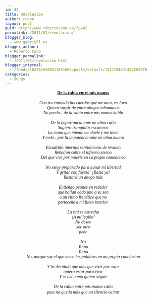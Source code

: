 ```yaml
---
id: 42
title: Revolución
author: rcano
layout: post
guid: http://www.robertocano.es/?p=42
permalink: /2011/02/revolucion/
blogger_blog:
  - www.gabriell.es
blogger_author:
  - Roberto Cano
blogger_permalink:
  - /2011/02/revolucion.html
blogger_internal:
  - /feeds/1837616560811891684/posts/default/1512194431430262070
categories:
  - Songs
---
```

<div style="text-align: center;">
  <span style="font-family: Times, 'Times New Roman', serif;"><b><u>De la rabia entre mis manos</u></b></span>
</div>

<div style="text-align: center;">
  <span style="font-family: Times, 'Times New Roman', serif;"><br /></span>
</div>

<div style="text-align: center;">
  <span style="font-family: Times, 'Times New Roman', serif;"><i>Con ira entiendo las cuerdas que me atan, esclavo</i></span>
</div>

<div style="text-align: center;">
  <span style="font-family: Times, 'Times New Roman', serif;"><i>Quiero surgir de entre ahogos inhumanos</i></span>
</div>

<div style="text-align: center;">
  <span style="font-family: Times, 'Times New Roman', serif;"><i>No puedo&#8230;de la rabia entre mis manos hablo</i></span>
</div>

<div style="text-align: center;">
  <span style="font-family: Times, 'Times New Roman', serif;"><i><br /></i></span>
</div>

<div style="text-align: center;">
  <span style="font-family: Times, 'Times New Roman', serif;"><i>De la importancia ante mi alma callo</i></span>
</div>

<div style="text-align: center;">
  <span style="font-family: Times, 'Times New Roman', serif;"><i>Sugiero tranquilos escarceos</i></span>
</div>

<div style="text-align: center;">
  <span style="font-family: Times, 'Times New Roman', serif;"><i>La mano que miente me duele y me tiene</i></span>
</div>

<div style="text-align: center;">
  <span style="font-family: Times, 'Times New Roman', serif;"><i>Y cedo&#8230;por la impotencia ante mi alma muero</i></span>
</div>

<div style="text-align: center;">
  <span style="font-family: Times, 'Times New Roman', serif;"><i><br /></i></span>
</div>

<div style="text-align: center;">
  <span style="font-family: Times, 'Times New Roman', serif;"><i>Escudriño internos sentimientos de revuelo</i></span>
</div>

<div style="text-align: center;">
  <span style="font-family: Times, 'Times New Roman', serif;"><i>Rebelión sobre el infierno eterno</i></span>
</div>

<div style="text-align: center;">
  <span style="font-family: Times, 'Times New Roman', serif;"><i>Del que vive por muerte en su propio cementerio</i></span>
</div>

<div style="text-align: center;">
  <span style="font-family: Times, 'Times New Roman', serif;"><i><br /></i></span>
</div>

<div style="text-align: center;">
  <span style="font-family: Times, 'Times New Roman', serif;"><i>No estoy preparado para aunar mi libertad</i></span>
</div>

<div style="text-align: center;">
  <span style="font-family: Times, 'Times New Roman', serif;"><i>Y gritar con fuerza: ¡Basta ya!</i></span>
</div>

<div style="text-align: center;">
  <span style="font-family: Times, 'Times New Roman', serif;"><i>Bastará un ahogo más</i></span>
</div>

<div style="text-align: center;">
  <span style="font-family: Times, 'Times New Roman', serif;"><i><br /></i></span>
</div>

<div style="text-align: center;">
  <span style="font-family: Times, 'Times New Roman', serif;"><i>Entiendo peones en rededor</i></span>
</div>

<div style="text-align: center;">
  <span style="font-family: Times, 'Times New Roman', serif;"><i>que bailan cada uno a su son</i></span>
</div>

<div style="text-align: center;">
  <span style="font-family: Times, 'Times New Roman', serif;"><i>a un ritmo frenético que no</i></span>
</div>

<div style="text-align: center;">
  <span style="font-family: Times, 'Times New Roman', serif;"><i>pertecene a mi fuero interior</i></span>
</div>

<div style="text-align: center;">
  <span style="font-family: Times, 'Times New Roman', serif;"><i><br /></i></span>
</div>

<div style="text-align: center;">
  <span style="font-family: Times, 'Times New Roman', serif;"><i>La red se estrecha</i></span>
</div>

<div style="text-align: center;">
  <span style="font-family: Times, 'Times New Roman', serif;"><i>¡A mí legión!</i></span>
</div>

<div style="text-align: center;">
  <span style="font-family: Times, 'Times New Roman', serif;"><i>No deseo</i></span>
</div>

<div style="text-align: center;">
  <span style="font-family: Times, 'Times New Roman', serif;"><i>ser otro</i></span>
</div>

<div style="text-align: center;">
  <span style="font-family: Times, 'Times New Roman', serif;"><i>peón</i></span>
</div>

<div style="text-align: center;">
  <span style="font-family: Times, 'Times New Roman', serif;"><i><br /></i></span>
</div>

<div style="text-align: center;">
  <span style="font-family: Times, 'Times New Roman', serif;"><i>No</i></span>
</div>

<div style="text-align: center;">
  <span style="font-family: Times, 'Times New Roman', serif;"><i>Ya no</i></span>
</div>

<div style="text-align: center;">
  <span style="font-family: Times, 'Times New Roman', serif;"><i>Yo no</i></span>
</div>

<div style="text-align: center;">
  <span style="font-family: Times, 'Times New Roman', serif;"><i>No, porque soy el que mece las palabras en mi propia conclusión</i></span>
</div>

<div style="text-align: center;">
  <span style="font-family: Times, 'Times New Roman', serif;"><i><br /></i></span>
</div>

<div style="text-align: center;">
  <span style="font-family: Times, 'Times New Roman', serif;"><i>Y he decidido que más que vivir por estar</i></span>
</div>

<div style="text-align: center;">
  <span style="font-family: Times, 'Times New Roman', serif;"><i>quiero estar para vivir</i></span>
</div>

<div style="text-align: center;">
  <span style="font-family: Times, 'Times New Roman', serif;"><i>Y es así como quiero seguir</i></span>
</div>

<div style="text-align: center;">
  <span style="font-family: Times, 'Times New Roman', serif;"><i><br /></i></span>
</div>

<div style="text-align: center;">
  <span style="font-family: Times, 'Times New Roman', serif;"><i>De la rabia entre mis manos callo</i></span>
</div>

<div style="text-align: center;">
  <i><span style="font-family: Times, 'Times New Roman', serif;">pues no queda más que un silencio calm</span>o</i>
</div>